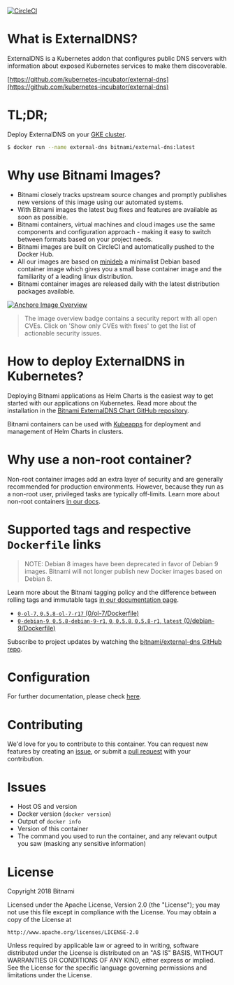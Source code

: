 [![CircleCI](https://circleci.com/gh/bitnami/bitnami-docker-external-dns/tree/master.svg?style=shield)](https://circleci.com/gh/bitnami/bitnami-docker-external-dns/tree/master)

# What is ExternalDNS?

ExternalDNS is a Kubernetes addon that configures public DNS servers with information about exposed Kubernetes services to make them discoverable.

[https://github.com/kubernetes-incubator/external-dns](https://github.com/kubernetes-incubator/external-dns)

# TL;DR;

Deploy ExternalDNS on your [GKE cluster](https://github.com/kubernetes-incubator/external-dns/blob/master/docs/tutorials/nginx-ingress.md).

```bash
$ docker run --name external-dns bitnami/external-dns:latest
```

# Why use Bitnami Images?

* Bitnami closely tracks upstream source changes and promptly publishes new versions of this image using our automated systems.
* With Bitnami images the latest bug fixes and features are available as soon as possible.
* Bitnami containers, virtual machines and cloud images use the same components and configuration approach - making it easy to switch between formats based on your project needs.
* Bitnami images are built on CircleCI and automatically pushed to the Docker Hub.
* All our images are based on [minideb](https://github.com/bitnami/minideb) a minimalist Debian based container image which gives you a small base container image and the familiarity of a leading linux distribution.
* Bitnami container images are released daily with the latest distribution packages available.

[![Anchore Image Overview](https://anchore.io/service/badges/image/1de1ffa2abfac6b951646713f54e4a1a592a6acbda03c345906d734dcb0127e0)](https://anchore.io/image/dockerhub/bitnami%2Fexternal-dns%3Alatest#security)

> The image overview badge contains a security report with all open CVEs. Click on 'Show only CVEs with fixes' to get the list of actionable security issues.

# How to deploy ExternalDNS in Kubernetes?

Deploying Bitnami applications as Helm Charts is the easiest way to get started with our applications on Kubernetes. Read more about the installation in the [Bitnami ExternalDNS Chart GitHub repository](https://github.com/bitnami/charts/tree/master/bitnami/external-dns).

Bitnami containers can be used with [Kubeapps](https://kubeapps.com/) for deployment and management of Helm Charts in clusters.

# Why use a non-root container?

Non-root container images add an extra layer of security and are generally recommended for production environments. However, because they run as a non-root user, privileged tasks are typically off-limits. Learn more about non-root containers [in our docs](https://docs.bitnami.com/containers/how-to/work-with-non-root-containers/).

# Supported tags and respective `Dockerfile` links

> NOTE: Debian 8 images have been deprecated in favor of Debian 9 images. Bitnami will not longer publish new Docker images based on Debian 8.

Learn more about the Bitnami tagging policy and the difference between rolling tags and immutable tags [in our documentation page](https://docs.bitnami.com/containers/how-to/understand-rolling-tags-containers/).


* [`0-ol-7`, `0.5.8-ol-7-r17` (0/ol-7/Dockerfile)](https://github.com/bitnami/bitnami-docker-external-dns/blob/0.5.8-ol-7-r17/0/ol-7/Dockerfile)
* [`0-debian-9`, `0.5.8-debian-9-r1`, `0`, `0.5.8`, `0.5.8-r1`, `latest` (0/debian-9/Dockerfile)](https://github.com/bitnami/bitnami-docker-external-dns/blob/0.5.8-debian-9-r1/0/debian-9/Dockerfile)

Subscribe to project updates by watching the [bitnami/external-dns GitHub repo](https://github.com/bitnami/bitnami-docker-external-dns).

# Configuration

For further documentation, please check [here](https://github.com/kubernetes-incubator/external-dns).

# Contributing

We'd love for you to contribute to this container. You can request new features by creating an [issue](https://github.com/bitnami/bitnami-docker-external-dns/issues), or submit a [pull request](https://github.com/bitnami/bitnami-docker-external-dns/pulls) with your contribution.

# Issues

<!-- If you encountered a problem running this container, you can file an [issue](https://github.com/bitnami/bitnami-docker-external-dns/issues). For us to provide better support, be sure to include the following information in your issue: -->

- Host OS and version
- Docker version (`docker version`)
- Output of `docker info`
- Version of this container
- The command you used to run the container, and any relevant output you saw (masking any sensitive information)

# License
Copyright 2018 Bitnami

Licensed under the Apache License, Version 2.0 (the "License");
you may not use this file except in compliance with the License.
You may obtain a copy of the License at

    http://www.apache.org/licenses/LICENSE-2.0

Unless required by applicable law or agreed to in writing, software
distributed under the License is distributed on an "AS IS" BASIS,
WITHOUT WARRANTIES OR CONDITIONS OF ANY KIND, either express or implied.
See the License for the specific language governing permissions and
limitations under the License.
